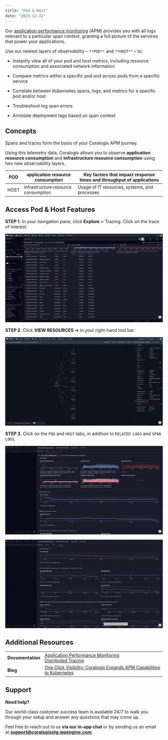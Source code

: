 ```yaml
---
title: "Pod & Host"
date: "2023-12-31"
---
```


Our [application performance monitoring](https://coralogixstg.wpengine.com/blog/application-performance-monitoring-visibility/) (APM) provides you with all logs relevant to a particular span context, granting a full picture of the services that power your applications.

Use our newest layers of observability – `**POD**` and `**HOST**` – to:

- Instantly view all of your pod and host metrics, including resource consumption and associated network information

- Compare metrics within a specific pod and across pods from a specific service

- Correlate between Kubernetes spans, logs, and metrics for a specific pod and/or host

- Troubleshoot log span errors

- Annotate deployment tags based on span context

## **Concepts**

Spans and traces form the basis of your Coralogix APM journey.

Using this telemetry data, Coralogix allows you to observe **application resource consumption** and **infrastructure resource consumption** using two new observability layers.

| POD | application resource consumption | Key factors that impact response times and throughput of applications |
| --- | --- | --- |
| HOST | infrastructure resource consumption | Usage of IT resources, systems, and processes |

## Access Pod & Host Features

**STEP 1**. In your navigation pane, click **Explore** > Tracing. Click on the trace of interest.

![](images/trace-of-interest-1024x575.png)

**STEP 2**. Click **VIEW RESOURCES →** in your right-hand tool bar.

![](images/show-resources-1024x575.png)

**STEP 3**. Click on the `POD` and `HOST` tabs, in addition to `RELATED LOGS` and `SPAN LOGS`.

![](images/pod-1024x575.png)

![](images/host-1024x575.png)

## **Additional Resources**

<table><tbody><tr><td><strong>Documentation</strong></td><td><a href="https://coralogixstg.wpengine.com/blog/application-performance-monitoring-visibility/">Application Performance Monitoring</a><br><a href="https://coralogixstg.wpengine.com/docs/distributed-tracing/">Distributed Tracing</a></td></tr><tr><td><strong>Blog</strong></td><td><a href="https://coralogixstg.wpengine.com/blog/application-performance-monitoring-visibility/">One Click Visibility: Coralogix Expands APM Capabilities to Kubernetes</a></td></tr></tbody></table>

## **Support**

**Need help?**

Our world-class customer success team is available 24/7 to walk you through your setup and answer any questions that may come up.

Feel free to reach out to us **via our in-app chat** or by sending us an email at **[support@coralogixstg.wpengine.com](mailto:support@coralogixstg.wpengine.com)**.
